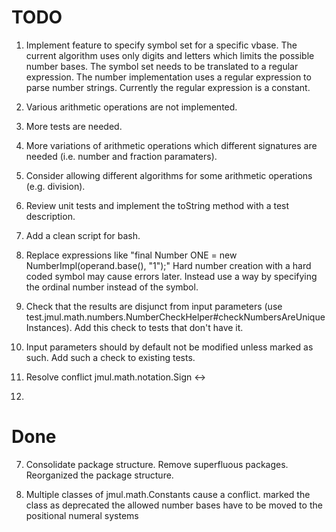 
# TODO

1) Implement feature to specify symbol set for a specific vbase. The current algorithm uses only
   digits and letters which limits the possible number bases.
   The symbol set needs to be translated to a regular expression. The number implementation
   uses a regular expression to parse number strings. Currently the regular expression is a
   constant.

2) Various arithmetic operations are not implemented.

3) More tests are needed.

4) More variations of arithmetic operations which different signatures are needed (i.e.
   number and fraction paramaters).

5) Consider allowing different algorithms for some arithmetic operations (e.g. division).

6) Review unit tests and implement the toString method with a test description.

8) Add a clean script for bash.

10) Replace expressions like "final Number ONE = new NumberImpl(operand.base(), "1");"
   Hard number creation with a hard coded symbol may cause errors later. Instead use a way by specifying
   the ordinal number instead of the symbol.

11) Check that the results are disjunct from input parameters (use test.jmul.math.numbers.NumberCheckHelper#checkNumbersAreUniqueInstances).
   Add this check to tests that don't have it.

12) Input parameters should by default not be modified unless marked as such.
   Add such a check to existing tests.

13) Resolve conflict jmul.math.notation.Sign <-> 

14)


# Done

7) Consolidate package structure. Remove superfluous packages.
	Reorganized the package structure.

9) Multiple classes of jmul.math.Constants cause a conflict.
	marked the class as deprecated
	the allowed number bases have to be moved to the positional numeral systems
